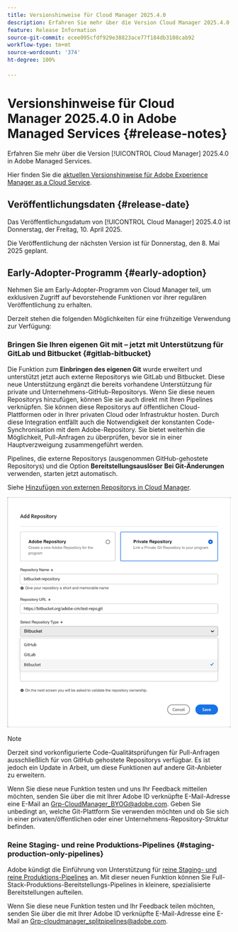 ```yaml
---
title: Versionshinweise für Cloud Manager 2025.4.0
description: Erfahren Sie mehr über die Version Cloud Manager 2025.4.0 in Adobe Managed Services.
feature: Release Information
source-git-commit: ecee095cfdf929e38823ace77f184db3108cab92
workflow-type: tm+mt
source-wordcount: '374'
ht-degree: 100%

---
```


# Versionshinweise für Cloud Manager 2025.4.0 in Adobe Managed Services {#release-notes}

<!-- RELEASE WIKI  https://wiki.corp.adobe.com/display/DMSArchitecture/Cloud+Manager+2025.04.0+Release -->

Erfahren Sie mehr über die Version [!UICONTROL Cloud Manager] 2025.4.0 in Adobe Managed Services.

Hier finden Sie die [aktuellen Versionshinweise für Adobe Experience Manager as a Cloud Service](https://experienceleague.adobe.com/de/docs/experience-manager-cloud-service/content/release-notes/home).

## Veröffentlichungsdaten {#release-date}

Das Veröffentlichungsdatum von [!UICONTROL Cloud Manager] 2025.4.0 ist Donnerstag, der Freitag, 10. April 2025.

Die Veröffentlichung der nächsten Version ist für Donnerstag, den 8. Mai 2025 geplant.

<!--
## What's new {#what-is-new}

* 
-->


## Early-Adopter-Programm {#early-adoption}

Nehmen Sie am Early-Adopter-Programm von Cloud Manager teil, um exklusiven Zugriff auf bevorstehende Funktionen vor ihrer regulären Veröffentlichung zu erhalten.

Derzeit stehen die folgenden Möglichkeiten für eine frühzeitige Verwendung zur Verfügung:

### Bringen Sie Ihren eigenen Git mit – jetzt mit Unterstützung für GitLab und Bitbucket {#gitlab-bitbucket}

Die Funktion zum **Einbringen des eigenen Git** wurde erweitert und unterstützt jetzt auch externe Repositorys wie GitLab und Bitbucket. Diese neue Unterstützung ergänzt die bereits vorhandene Unterstützung für private und Unternehmens-GitHub-Repositorys. Wenn Sie diese neuen Repositorys hinzufügen, können Sie sie auch direkt mit Ihren Pipelines verknüpfen. Sie können diese Repositorys auf öffentlichen Cloud-Plattformen oder in Ihrer privaten Cloud oder Infrastruktur hosten. Durch diese Integration entfällt auch die Notwendigkeit der konstanten Code-Synchronisation mit dem Adobe-Repository. Sie bietet weiterhin die Möglichkeit, Pull-Anfragen zu überprüfen, bevor sie in einer Hauptverzweigung zusammengeführt werden.

Pipelines, die externe Repositorys (ausgenommen GitHub-gehostete Repositorys) und die Option **Bereitstellungsauslöser** **Bei Git-Änderungen** verwenden, starten jetzt automatisch.

Siehe [Hinzufügen von externen Repositorys in Cloud Manager](/help/managing-code/external-repositories.md).

![Dialogfeld „Repository hinzufügen“](/help/release-notes/assets/repositories-add-release-notes.png)

>[!NOTE]
>
>Derzeit sind vorkonfigurierte Code-Qualitätsprüfungen für Pull-Anfragen ausschließlich für von GitHub gehostete Repositorys verfügbar. Es ist jedoch ein Update in Arbeit, um diese Funktionen auf andere Git-Anbieter zu erweitern.

Wenn Sie diese neue Funktion testen und uns Ihr Feedback mitteilen möchten, senden Sie über die mit Ihrer Adobe ID verknüpfte E-Mail-Adresse eine E-Mail an [Grp-CloudManager_BYOG@adobe.com](mailto:Grp-CloudManager_BYOG@adobe.com). Geben Sie unbedingt an, welche Git-Plattform Sie verwenden möchten und ob Sie sich in einer privaten/öffentlichen oder einer Unternehmens-Repository-Struktur befinden.

### Reine Staging- und reine Produktions-Pipelines {#staging-production-only-pipelines}

Adobe kündigt die Einführung von Unterstützung für [reine Staging- und reine Produktions-Pipelines](/help/using/stage-prod-only.md) an. Mit dieser neuen Funktion können Sie Full-Stack-Produktions-Bereitstellungs-Pipelines in kleinere, spezialisierte Bereitstellungen aufteilen.

Wenn Sie diese neue Funktion testen und Ihr Feedback teilen möchten, senden Sie über die mit Ihrer Adobe ID verknüpfte E-Mail-Adresse eine E-Mail an [Grp-cloudmanager_splitpipelines@adobe.com](mailto:Grp-cloudmanager_splitpipelines@adobe.com).



<!--
### Self-service Service Pack updates for AMS Cloud Manager customers 

As part of the early adopters program, Adobe Managed Services Cloud Manager customers can now perform self-service service pack updates through the **Cloud Manager** user interface. This feature is currently available *only for development environments* and includes limited error reporting for failures.  

Customers can check for service pack updates on the **Program Overview** page under the **Environments** section (**three-dot menu**).

![Check for updates menu option](/help/release-notes/assets/check-for-updates-1.png)

![Update Service Pack dialog box](/help/release-notes/assets/check-for-updates-2.png)

The installation and upgrade process can be tracked on the **Activity** page. 

Once the process is complete, customers must **approve the execution** for the service pack upgrade to finalize successfully.

![Approve service page update](/help/release-notes/assets/check-for-updates-3.png)

If you are interested in testing this new feature and sharing your feedback, contact your Adobe Customer Success Engineer.

See also [Service Pack Updates for Development Environments - Early Adopter](/help/using/service-packs-environments.md).
-->


<!--
## Bug fixes {#bug-fixes}

* A

Known Issues {#known-issues}

* A -->
